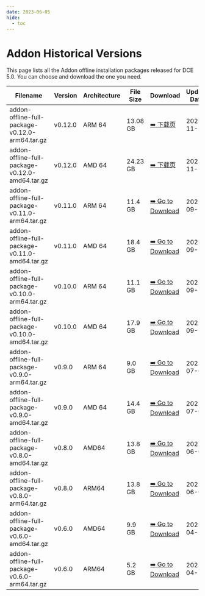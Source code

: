```yaml
---
date: 2023-06-05
hide:
  - toc
---
```


# Addon Historical Versions

This page lists all the Addon offline installation packages released for DCE 5.0. You can choose and download the one you need.

| Filename | Version | Architecture | File Size | Download | Update Date |
| ------- | --- | ---- | ------ | --- | ------- |
| addon-offline-full-package-v0.12.0-arm64.tar.gz | v0.12.0 | ARM 64 | 13.08 GB | [:arrow_right: 下载页](./v0.12.0.md) | 2023-11-14 |
| addon-offline-full-package-v0.12.0-amd64.tar.gz | v0.12.0 | AMD 64 | 24.23 GB | [:arrow_right: 下载页](./v0.12.0.md) | 2023-11-14 |
| addon-offline-full-package-v0.11.0-arm64.tar.gz | v0.11.0 | ARM 64 | 11.4 GB | [:arrow_right: Go to Download](./v0.11.0.md) | 2023-09-22 |
| addon-offline-full-package-v0.11.0-amd64.tar.gz | v0.11.0 | AMD 64 | 18.4 GB | [:arrow_right: Go to Download](./v0.11.0.md) | 2023-09-22 |
| addon-offline-full-package-v0.10.0-arm64.tar.gz | v0.10.0 | ARM 64 | 11.1 GB | [:arrow_right: Go to Download](./v0.10.0.md) | 2023-09-22 |
| addon-offline-full-package-v0.10.0-amd64.tar.gz | v0.10.0 | AMD 64 | 17.9 GB | [:arrow_right: Go to Download](./v0.10.0.md) | 2023-09-22 |
| addon-offline-full-package-v0.9.0-arm64.tar.gz | v0.9.0 | ARM 64 | 9.0 GB | [:arrow_right: Go to Download](./v0.9.0.md) | 2023-07-07 |
| addon-offline-full-package-v0.9.0-amd64.tar.gz | v0.9.0 | AMD 64 | 14.4 GB | [:arrow_right: Go to Download](./v0.9.0.md) | 2023-07-07 |
| addon-offline-full-package-v0.8.0-amd64.tar.gz | v0.8.0 | AMD64 | 13.8 GB | [:arrow_right: Go to Download](./v0.8.0.md) | 2023-06-01 |
| addon-offline-full-package-v0.8.0-arm64.tar.gz | v0.8.0 | ARM64 | 13.8 GB | [:arrow_right: Go to Download](./v0.8.0.md) | 2023-06-01 |
| addon-offline-full-package-v0.6.0-amd64.tar.gz | v0.6.0 | AMD64 | 9.9 GB | [:arrow_right: Go to Download](./v0.6.0.md) | 2023-04-14 |
| addon-offline-full-package-v0.6.0-arm64.tar.gz | v0.6.0 | ARM64 | 5.2 GB | [:arrow_right: Go to Download](./v0.6.0.md) | 2023-04-14 |
